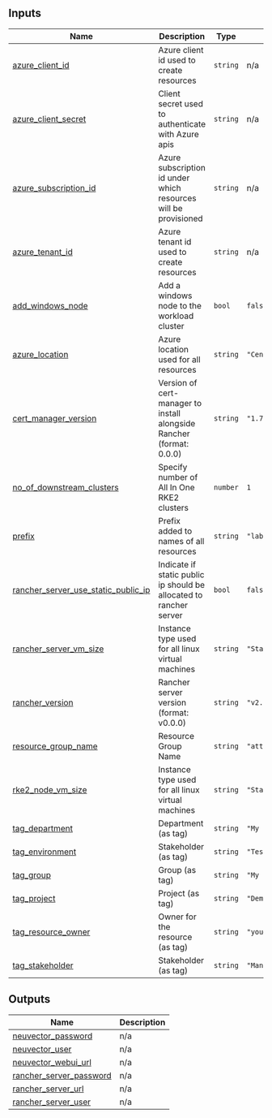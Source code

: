## Inputs

| Name | Description | Type | Default | Required |
|------|-------------|------|---------|:--------:|
| <a name="input_azure_client_id"></a> [azure\_client\_id](#input\_azure\_client\_id) | Azure client id used to create resources | `string` | n/a | yes |
| <a name="input_azure_client_secret"></a> [azure\_client\_secret](#input\_azure\_client\_secret) | Client secret used to authenticate with Azure apis | `string` | n/a | yes |
| <a name="input_azure_subscription_id"></a> [azure\_subscription\_id](#input\_azure\_subscription\_id) | Azure subscription id under which resources will be provisioned | `string` | n/a | yes |
| <a name="input_azure_tenant_id"></a> [azure\_tenant\_id](#input\_azure\_tenant\_id) | Azure tenant id used to create resources | `string` | n/a | yes |
| <a name="input_add_windows_node"></a> [add\_windows\_node](#input\_add\_windows\_node) | Add a windows node to the workload cluster | `bool` | `false` | no |
| <a name="input_azure_location"></a> [azure\_location](#input\_azure\_location) | Azure location used for all resources | `string` | `"Central India"` | no |
| <a name="input_cert_manager_version"></a> [cert\_manager\_version](#input\_cert\_manager\_version) | Version of cert-manager to install alongside Rancher (format: 0.0.0) | `string` | `"1.7.0"` | no |
| <a name="input_no_of_downstream_clusters"></a> [no\_of\_downstream\_clusters](#input\_no\_of\_downstream\_clusters) | Specify number of All In One RKE2 clusters | `number` | `1` | no |
| <a name="input_prefix"></a> [prefix](#input\_prefix) | Prefix added to names of all resources | `string` | `"lab"` | no |
| <a name="input_rancher_server_use_static_public_ip"></a> [rancher\_server\_use\_static\_public\_ip](#input\_rancher\_server\_use\_static\_public\_ip) | Indicate if static public ip should be allocated to rancher server | `bool` | `false` | no |
| <a name="input_rancher_server_vm_size"></a> [rancher\_server\_vm\_size](#input\_rancher\_server\_vm\_size) | Instance type used for all linux virtual machines | `string` | `"Standard_B2ms"` | no |
| <a name="input_rancher_version"></a> [rancher\_version](#input\_rancher\_version) | Rancher server version (format: v0.0.0) | `string` | `"v2.6.3"` | no |
| <a name="input_resource_group_name"></a> [resource\_group\_name](#input\_resource\_group\_name) | Resource Group Name | `string` | `"attendee1"` | no |
| <a name="input_rke2_node_vm_size"></a> [rke2\_node\_vm\_size](#input\_rke2\_node\_vm\_size) | Instance type used for all linux virtual machines | `string` | `"Standard_B4ms"` | no |
| <a name="input_tag_department"></a> [tag\_department](#input\_tag\_department) | Department (as tag) | `string` | `"My Department"` | no |
| <a name="input_tag_environment"></a> [tag\_environment](#input\_tag\_environment) | Stakeholder (as tag) | `string` | `"Test"` | no |
| <a name="input_tag_group"></a> [tag\_group](#input\_tag\_group) | Group (as tag) | `string` | `"My Group"` | no |
| <a name="input_tag_project"></a> [tag\_project](#input\_tag\_project) | Project (as tag) | `string` | `"Demo"` | no |
| <a name="input_tag_resource_owner"></a> [tag\_resource\_owner](#input\_tag\_resource\_owner) | Owner for the resource (as tag) | `string` | `"you@email.com"` | no |
| <a name="input_tag_stakeholder"></a> [tag\_stakeholder](#input\_tag\_stakeholder) | Stakeholder (as tag) | `string` | `"Manager Name"` | no |

## Outputs

| Name | Description |
|------|-------------|
| <a name="output_neuvector_password"></a> [neuvector\_password](#output\_neuvector\_password) | n/a |
| <a name="output_neuvector_user"></a> [neuvector\_user](#output\_neuvector\_user) | n/a |
| <a name="output_neuvector_webui_url"></a> [neuvector\_webui\_url](#output\_neuvector\_webui\_url) | n/a |
| <a name="output_rancher_server_password"></a> [rancher\_server\_password](#output\_rancher\_server\_password) | n/a |
| <a name="output_rancher_server_url"></a> [rancher\_server\_url](#output\_rancher\_server\_url) | n/a |
| <a name="output_rancher_server_user"></a> [rancher\_server\_user](#output\_rancher\_server\_user) | n/a |
